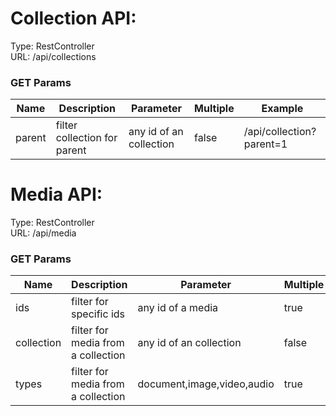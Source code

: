 Collection API:
===============

Type: RestController  
URL: /api/collections

### GET Params
|Name|Description|Parameter|Multiple|Example|
|---|---|---|---|---|
|parent|filter collection for parent|any id of an collection|false|/api/collection?parent=1|



Media API:
===========

Type: RestController  
URL: /api/media

### GET Params
|Name|Description|Parameter|Multiple|Example|
|---|---|---|---|---|
|ids|filter for specific ids|any id of a media|true|/api/media?ids=1,3,4|
|collection|filter for media from a collection|any id of an collection|false|/api/media?collection=1|
|types|filter for media from a collection|document,image,video,audio|true|/api/media?types=image,video|
